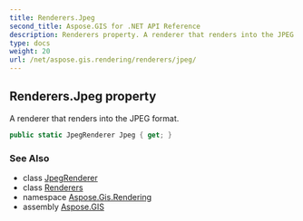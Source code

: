 ```yaml
---
title: Renderers.Jpeg
second_title: Aspose.GIS for .NET API Reference
description: Renderers property. A renderer that renders into the JPEG format.
type: docs
weight: 20
url: /net/aspose.gis.rendering/renderers/jpeg/
---
```

## Renderers.Jpeg property

A renderer that renders into the JPEG format.

```csharp
public static JpegRenderer Jpeg { get; }
```

### See Also

* class [JpegRenderer](../../../aspose.gis.rendering.formats.jpeg/jpegrenderer/)
* class [Renderers](../)
* namespace [Aspose.Gis.Rendering](../../renderers/)
* assembly [Aspose.GIS](../../../)


